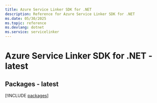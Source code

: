 ```yaml
---
title: Azure Service Linker SDK for .NET
description: Reference for Azure Service Linker SDK for .NET
ms.date: 05/30/2025
ms.topic: reference
ms.devlang: dotnet
ms.service: servicelinker
---
```

# Azure Service Linker SDK for .NET - latest
## Packages - latest
[!INCLUDE [packages](service-linker-index.md)]